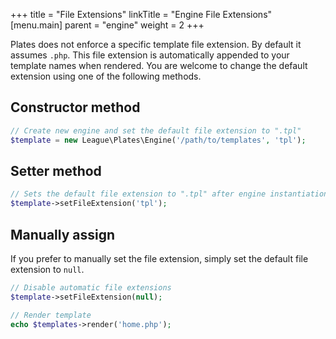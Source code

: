 +++
title = "File Extensions"
linkTitle = "Engine File Extensions"
[menu.main]
parent = "engine"
weight = 2
+++

Plates does not enforce a specific template file extension. By default it assumes `.php`. This file extension is automatically appended to your template names when rendered. You are welcome to change the default extension using one of the following methods.

## Constructor method

~~~ php
// Create new engine and set the default file extension to ".tpl"
$template = new League\Plates\Engine('/path/to/templates', 'tpl');
~~~

## Setter method

~~~ php
// Sets the default file extension to ".tpl" after engine instantiation
$template->setFileExtension('tpl');
~~~

## Manually assign

If you prefer to manually set the file extension, simply set the default file extension to `null`.

~~~ php
// Disable automatic file extensions
$template->setFileExtension(null);

// Render template
echo $templates->render('home.php');
~~~